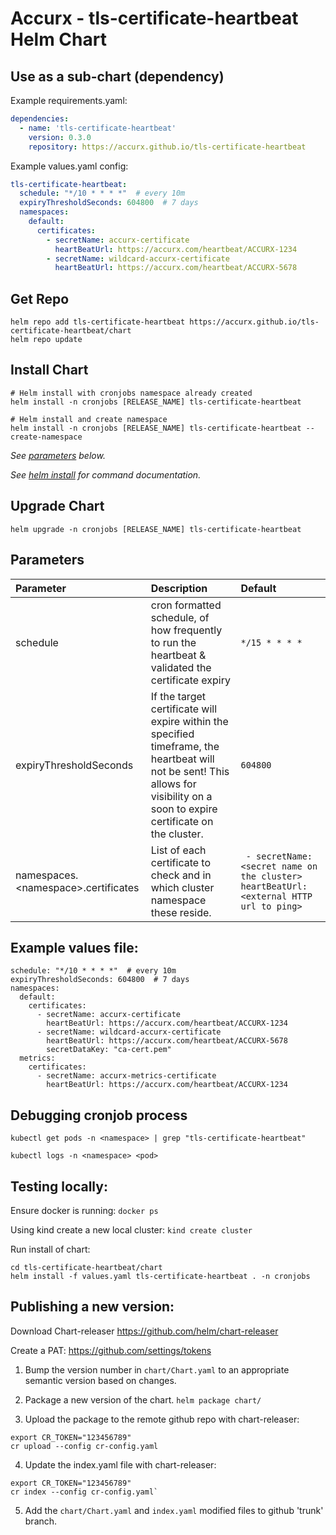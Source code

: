 # Accurx - tls-certificate-heartbeat Helm Chart

## Use as a sub-chart (dependency)

Example requirements.yaml:
```yaml
dependencies:
  - name: 'tls-certificate-heartbeat' 
    version: 0.3.0
    repository: https://accurx.github.io/tls-certificate-heartbeat
```
Example values.yaml config:
```yaml
tls-certificate-heartbeat:
  schedule: "*/10 * * * *"  # every 10m
  expiryThresholdSeconds: 604800  # 7 days
  namespaces:
    default:
      certificates:
        - secretName: accurx-certificate
          heartBeatUrl: https://accurx.com/heartbeat/ACCURX-1234
        - secretName: wildcard-accurx-certificate
          heartBeatUrl: https://accurx.com/heartbeat/ACCURX-5678
```

## Get Repo

```console
helm repo add tls-certificate-heartbeat https://accurx.github.io/tls-certificate-heartbeat/chart
helm repo update
```

## Install Chart

```console
# Helm install with cronjobs namespace already created
helm install -n cronjobs [RELEASE_NAME] tls-certificate-heartbeat

# Helm install and create namespace
helm install -n cronjobs [RELEASE_NAME] tls-certificate-heartbeat --create-namespace
```

_See [parameters](#parameters) below._

_See [helm install](https://helm.sh/docs/helm/helm_install/) for command documentation._

## Upgrade Chart

```console
helm upgrade -n cronjobs [RELEASE_NAME] tls-certificate-heartbeat
```

## Parameters

| Parameter                          | Description                                                                                                                       | Default                                                 |
| :--------------------------------- | :-------------------------------------------------------------------------------------------------------------------------------- | :------------------------------------------------------ |
| schedule | cron formatted schedule, of how frequently to run the heartbeat & validated the certificate expiry | `*/15 * * * *` |
| expiryThresholdSeconds | If the target certificate will expire within the specified timeframe, the heartbeat will not be sent! This allows for visibility on a soon to expire certificate on the cluster. | `604800` |
| namespaces.\<namespace\>.certificates | List of each certificate to check and in which cluster namespace these reside. | ``` - secretName: <secret name on the cluster>        heartBeatUrl: <external HTTP url to ping>``` |

## Example values file:
```
schedule: "*/10 * * * *"  # every 10m
expiryThresholdSeconds: 604800  # 7 days
namespaces:
  default:
    certificates:
      - secretName: accurx-certificate
        heartBeatUrl: https://accurx.com/heartbeat/ACCURX-1234
      - secretName: wildcard-accurx-certificate
        heartBeatUrl: https://accurx.com/heartbeat/ACCURX-5678
        secretDataKey: "ca-cert.pem"
  metrics:
    certificates:
      - secretName: accurx-metrics-certificate
        heartBeatUrl: https://accurx.com/heartbeat/ACCURX-1234
```

## Debugging cronjob process
`kubectl get pods -n <namespace> | grep "tls-certificate-heartbeat"`

`kubectl logs -n <namespace> <pod>`


## Testing locally:

Ensure docker is running:
`docker ps`

Using kind create a new local cluster:
`kind create cluster`

Run install of chart:
```
cd tls-certificate-heartbeat/chart
helm install -f values.yaml tls-certificate-heartbeat . -n cronjobs
```

## Publishing a new version:

Download Chart-releaser
https://github.com/helm/chart-releaser

Create a PAT:
https://github.com/settings/tokens

1. Bump the version number in `chart/Chart.yaml` to an appropriate semantic version based on changes.

2. Package a new version of the chart.
  `helm package chart/`

3. Upload the package to the remote github repo with chart-releaser:
  ```
  export CR_TOKEN="123456789"
  cr upload --config cr-config.yaml
  ```

4. Update the index.yaml file with chart-releaser:
  ```
  export CR_TOKEN="123456789"
  cr index --config cr-config.yaml`
  ```

5. Add the `chart/Chart.yaml` and `index.yaml` modified files to github 'trunk' branch.

